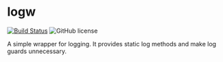 # logw
[![Build Status](https://travis-ci.org/sajato/logw.svg)](https://travis-ci.org/sajato/logw)
![GitHub license](https://img.shields.io/github/license/sajato/logw.svg?style=flat)

A simple wrapper for logging. It provides static log methods and make log guards unnecessary.
